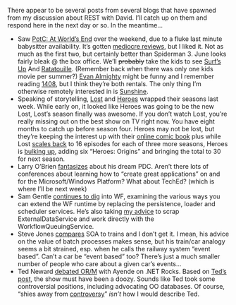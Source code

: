 There appear to be several posts from several blogs that have spawned
from my discussion about REST with David. I’ll catch up on them and
respond here in the next day or so. In the meantime…

-   Saw [PotC: At World’s End](http://www.imdb.com/title/tt0449088/)
    over the weekend, due to a fluke last minute babysitter
    availability. It’s gotten [mediocre
    reviews](http://www.metacritic.com/film/titles/piratesofthecaribbeanatworldsend),
    but I liked it. Not as much as the first two, but certainly better
    than Spiderman 3. June looks fairly bleak @ the box office. We’ll
    ~~probably~~ take the kids to see [Surf’s
    Up](http://www.imdb.com/title/tt0423294/) And
    [Ratatouille](http://www.imdb.com/title/tt0382932/). (Remember back
    when there was only one kids movie per summer?) [Evan
    Almighty](http://www.imdb.com/title/tt0413099/) might be funny and I
    remember reading [1408](http://www.imdb.com/title/tt0450385/), but I
    think they’re both rentals. The only thing I’m otherwise remotely
    interested in is [Sunshine](http://www.imdb.com/title/tt0448134/).
-   Speaking of storytelling,
    [Lost](http://abc.go.com/primetime/lost/lostandfound/index) and
    [Heroes](http://www.nbc.com/Heroes/) wrapped their seasons last
    week. While early on, it looked like Heroes was going to be the new
    Lost, Lost’s season finally was awesome. If you don’t watch Lost,
    you’re really missing out on the best show on TV right now. You have
    eight months to catch up before season four. Heroes may not be lost,
    but they’re keeping the interest up with their [online comic
    book](http://www.nbc.com/Heroes/novels/) plus while Lost [scales
    back](http://news.yahoo.com/s/nm/20070507/en_nm/lost_dc) to 16
    episodes for each of three more seasons, Heroes is [bulking
    up](http://www.zap2it.com/tv/news/zap-nbcupfronts-heroesorigins,0,5536579.story),
    adding six “Heroes: Origins” and bringing the total to 30 for next
    season.
-   Larry O’Brien
    [fantasizes](http://www.knowing.net/PermaLink,guid,c3dd478d-6129-487d-aebb-26c37e0e8f35.aspx)
    about his dream PDC. Aren’t there lots of conferences about learning
    how to “create great applications” on and for the Microsoft/Windows
    Platform? What about TechEd? (which is where I’ll be next week)
-   Sam Gentle [continues to
    dig](http://codebetter.com/blogs/sam.gentile/archive/2007/05/26/windows-workflow-104-or-wf-part-4.aspx)
    into WF, examining the various ways you can extend the WF runtime by
    replacing the persistence, loader and scheduler services. He’s also
    taking [my
    advice](http://devhawk.net/2007/02/27/morning-coffee-34/) to
    scrap ExternalDataService and work directly with the
    WorkflowQueuingService.
-   Steve Jones
    [compares](http://service-architecture.blogspot.com/2007/05/soa-and-swiss-railways-or-another.html)
    SOA to trains and I don’t get it. I mean, his advice on the value of
    batch processes makes sense, but his train/car analogy seems a bit
    strained, esp. when he calls the railway system “event based”. Can’t
    a car be “event based” too? There’s just a much smaller number of
    people who care about a given car’s events…
-   Ted Neward [debated
    OR/M](http://www.dotnetrocks.com/default.aspx?showNum=240) with
    Ayende on .NET Rocks. Based on [Ted’s
    post](http://blogs.tedneward.com/2007/05/28/The+ORM+Smackdown.aspx),
    the show must have been a doozy. Sounds like Ted took some
    controversial positions, including advocating OO databases. Of
    course, “shies away from
    [controversy](http://blogs.tedneward.com/2006/06/26/The+Vietnam+Of+Computer+Science.aspx)”
    *isn’t* how I would describe Ted.

